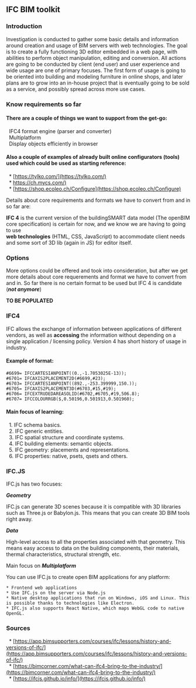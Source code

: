 ## IFC BIM toolkit

### Introduction

Investigation is conducted to gather some basic details and information around creation and usage of BIM servers with web technologies.
The goal is to create a fully functioning 3D editor embedded in a web page, with abilities to perform object manipulation, editing and conversion.
All actions are going to be conducted by client (end user) and user experience and wide usage are one of primary focuses.
The first form of usage is going to be oriented into building and modeling furniture in online shops, and later plans are to grow into an in-house project that is eventually going to be sold as a service, and possibly spread across more use cases.

### Know requirements so far

#### There are a couple of things we want to support from the get-go:  

&nbsp; IFC4 format engine (parser and converter)  
&nbsp; Multiplatform  
&nbsp; Display objects efficiently in browser  


#### Also a couple of examples of already built online configurators (tools) used which could be used as starting reference:  

 &nbsp; * [https://tylko.com/](https://tylko.com/)  
 &nbsp; * [https://ch.mycs.com/)](https://ch.mycs.com/)  
 &nbsp; * [https://shop.ecoleo.ch/Configure](https://shop.ecoleo.ch/Configure)



Details about core requirements and formats we have to convert from and in so far are:  

**IFC 4** is the current version of the buildingSMART data model (The openBIM core specification) is certain for now, and we know we are having to going to use  
**web technologies** (HTML, CSS, JavaScript) to accommodate client needs and some sort of 3D lib (again in JS) for editor itself.  



### Options

More options could be offered and took into consideration, but after we get more details about core requerements and format we have to convert from and in.
So far there is no certain format to be used but IFC 4 is candidate (___not anymore___)  

**TO BE POPULATED**

### IFC4

IFC allows the exchange of information between applications of different vendors, as well as **accessing** the information without depending on a single application / licensing policy. Version 4 has short history of usage in industry.

#### Example of format:

```
#6699= IFCCARTESIANPOINT((0.,-1.7053025E-13));
#6701= IFCAXIS2PLACEMENT2D(#6699,#23);
#6703= IFCCARTESIANPOINT((892.,-253.399999,150.));
#6705= IFCAXIS2PLACEMENT3D(#6703,#15,#19);
#6706= IFCEXTRUDEDAREASOLID(#6702,#6705,#19,506.8);
#6707= IFCCOLOURRGB($,0.50196,0.501913,0.501960);
```

#### Main focus of learning:
    
 &nbsp; 1. IFC schema basics.  
 &nbsp; 2. IFC generic entities.  
 &nbsp; 3. IFC spatial structure and coordinate systems.  
 &nbsp; 4. IFC building elements: semantic objects.  
 &nbsp; 5. IFC geometry: placements and representations.  
 &nbsp; 6. IFC properties: native, psets, qsets and others.

### IFC.JS

IFC.js has two focuses:

___Geometry___  

IFC.js can generate 3D scenes because it is compatible with 3D libraries such as Three.js or Babylon.js. This means that you can create 3D BIM tools right away.  

___Data___  

High-level access to all the properties associated with that geometry. This means easy access to data on the building components, their materials, thermal characteristics, structural strength, etc.  

Main focus on ___Multiplatform___

You can use IFC.js to create open BIM applications for any platform:  

    * Frontend web applications  
    * Use IFC.js on the server via Node.js  
    * Native desktop applications that run on Windows, iOS and Linux. This is possible thanks to technologies like Electron.
    * IFC.js also supports React Native, which maps WebGL code to native OpenGL.  

### Sources

 &nbsp; * [https://app.bimsupporters.com/courses/ifc/lessons/history-and-versions-of-ifc/](https://app.bimsupporters.com/courses/ifc/lessons/history-and-versions-of-ifc/)  
 &nbsp; * [https://bimcorner.com/what-can-ifc4-bring-to-the-industry/](https://bimcorner.com/what-can-ifc4-bring-to-the-industry/)   
 &nbsp; * [https://ifcjs.github.io/info/](https://ifcjs.github.io/info/)